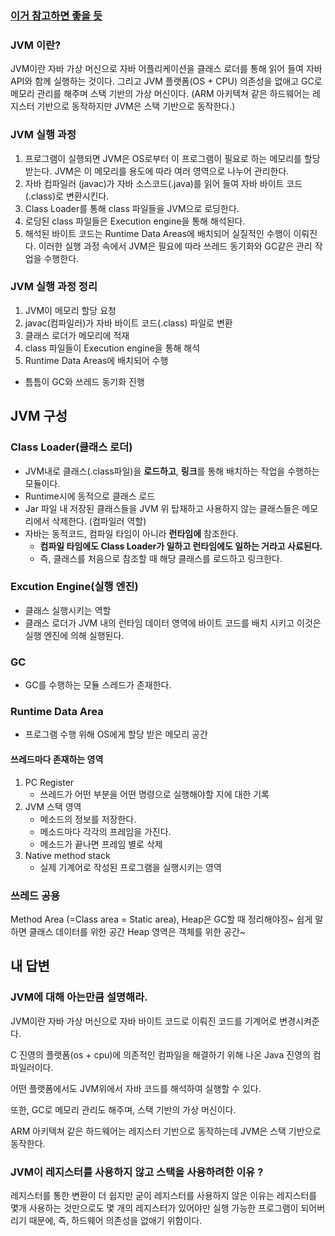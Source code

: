 ### [이거 참고하면 좋을 듯](https://d2.naver.com/helloworld/1230)



### JVM 이란? 

 JVM이란 자바 가상 머신으로 자바 어플리케이션을 클래스 로더를 통해 읽어 들여 자바 API와 함께 실행하는 것이다.
 그리고 JVM 플랫폼(OS + CPU) 의존성을 없애고 GC로 메모리 관리를 해주며 스택 기반의 가상 머신이다.
 (ARM 아키텍쳐 같은 하드웨어는 레지스터 기반으로 동작하지만 JVM은 스택 기반으로 동작한다.)

### JVM 실행 과정

  1. 프로그램이 실행되면 JVM은 OS로부터 이 프로그램이 필요로 하는 메모리를 할당받는다. JVM은 이 메모리를 용도에
     따라 여러 영역으로 나누어 관리한다.
  2. 자바 컴파일러 (javac)가 자바 소스코드(.java)를 읽어 들여 자바 바이트 코드(.class)로 변환시킨다.
  3. Class Loader를 통해 class 파일들을 JVM으로 로딩한다.
  4. 로딩된 class 파일들은 Execution engine을 통해 해석된다.
  5. 해석된 바이트 코드는 Runtime Data Areas에 배치되어 실질적인 수행이 이뤄진다.
     이러한 실행 과정 속에서 JVM은 필요에 따라 쓰레드 동기화와 GC같은 관리 작업을 수행한다.

### JVM 실행 과정 정리

  1. JVM이 메모리 할당 요청
  2. javac(컴파일러)가 자바 바이트 코드(.class) 파일로 변환
  3. 클래스 로더가 메모리에 적재
  4. class 파일들이 Execution engine을 통해 해석
  5. Runtime Data Areas에 배치되어 수행

 - 틈틈이 GC와 쓰레드 동기화 진행

 

## JVM 구성

### Class Loader(클래스 로더)

- JVM내로 클래스(.class파일)을 **로드하고**, **링크**를 통해 배치하는 작업을 수행하는 모듈이다.
- Runtime시에 동적으로 클래스 로드
- Jar 파일 내 저장된 클래스들을 JVM 위 탑재하고 사용하지 않는 클래스들은 메모리에서 삭제한다. (컴파일러 역할)
- 자바는 동적코드, 컴파일 타임이 아니라 **런타임에** 참조한다.
  - **컴파일 타임에도 Class Loader가 일하고 런타임에도 일하는 거라고 사료된다.**
  - 즉, 클래스를 처음으로 참조할 때 해당 클래스를 로드하고 링크한다.



### Excution Engine(실행 엔진)

- 클래스 실행시키는 역할
- 클래스 로더가 JVM 내의 런타임 데이터 영역에 바이트 코드를 배치 시키고 이것은 실행 엔진에 의해 실행된다.



### GC 

- GC를 수행하는 모듈 스레드가 존재한다.



### Runtime Data Area

- 프로그램 수행 위해 OS에게 할당 받은 메모리 공간



#### 쓰레드마다 존재하는 영역

1. PC Register
   - 쓰레드가 어떤 부분을 어떤 명령으로 실행해야할 지에 대한 기록
2. JVM 스택 영역
   - 메소드의 정보를 저장한다.
   - 메소드마다 각각의 프레임을 가진다.
   - 메소드가 끝나면 프레임 별로 삭제
3. Native method stack
   - 실제 기계어로 작성된 프로그램을 실행시키는 영역



### 쓰레드 공용

Method Area (=Class area = Static area), Heap은 GC할 때 정리해야징~ 쉽게 말하면 클래스 데이터를 위한 공간 Heap 영역은 객체를 위한 공간~



## 내 답변

### JVM에 대해 아는만큼 설명해라.

JVM이란 자바 가상 머신으로 자바 바이트 코드로 이뤄진 코드를 기계어로 변경시켜준다.

C 진영의 플랫폼(os + cpu)에 의존적인 컴파일을 해결하기 위해 나온 Java 진영의 컴파일러이다.

어떤 플랫폼에서도 JVM위에서 자바 코드를 해석하여 실행할 수 있다.

또한, GC로 메모리 관리도 해주며, 스택 기반의 가상 머신이다.

ARM 아키텍쳐 같은 하드웨어는 레지스터 기반으로 동작하는데 JVM은 스택 기반으로 동작한다.

### JVM이 레지스터를 사용하지 않고 스택을 사용하려한 이유 ? 

레지스터를 통한 변환이 더 쉽지만 굳이 레지스터를 사용하지 않은 이유는 레지스터를 몇개 사용하는 것만으로도 몇 개의 레지스터가
있어야만 실행 가능한 프로그램이 되어버리기 때문에, 즉, 하드웨어 의존성을 없애기 위함이다.
